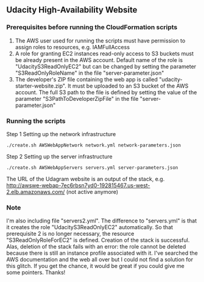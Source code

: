 ## Udacity High-Availability Website

### Prerequisites before running the CloudFormation scripts
1. The AWS user used for running the scripts must have permission to assign roles to resources, e.g. IAMFullAccess
2. A role for granting EC2 instances read-only access to S3 buckets must be already present in the AWS account. Default name of the role is "UdacityS3ReadOnlyEC2" but can be changed by setting the parameter "S3ReadOnlyRoleName" in the file "server-parameter.json"
3. The developer's ZIP file containing the web app is called "udacity-starter-website.zip". It must be uploaded to an S3 bucket of the AWS account. The full S3 path to the file is defined by setting the value of the parameter "S3PathToDeveloperZipFile" in the file "server-parameter.json"

### Running the scripts
Step 1 Setting up the network infrastructure

    ./create.sh AWSWebAppNetwork network.yml network-parameters.json

Step 2 Setting up the server infrastructure
    
    ./create.sh AWSWebAppServers servers.yml server-parameters.json
The URL of the Udagram website is an output of the stack, e.g. http://awswe-webap-7ec6rbsn7yd0-192815467.us-west-2.elb.amazonaws.com/ (not active anymore)

### Note
I'm also including file "servers2.yml". The difference to "servers.yml" is that it creates the role "UdacityS3ReadOnlyEC2" automatically. So that prerequisite 2 is no longer necessary, the resource "S3ReadOnlyRoleForEC2" is defined. Creation of the stack is successful. Alas, deletion of the stack fails with an error: the role cannot be deleted because there is still an instance profile associated with it. I've searched the AWS documentation and the web all over but I could not find a solution for this glitch. If you get the chance, it would be great if you could give me some pointers. Thanks!
